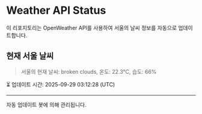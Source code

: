 
# Weather API Status

이 리포지토리는 OpenWeather API를 사용하여 서울의 날씨 정보를 자동으로 업데이트합니다.

## 현재 서울 날씨
> 서울의 현재 날씨: broken clouds, 온도: 22.3°C, 습도: 66%

⏳ 업데이트 시간: 2025-09-29 03:12:28 (UTC)

---
자동 업데이트 봇에 의해 관리됩니다.
